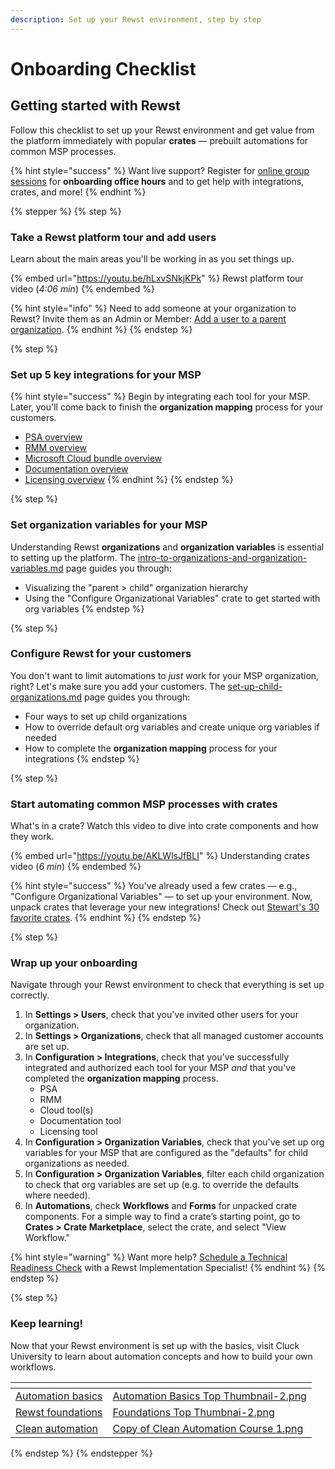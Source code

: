 ```yaml
---
description: Set up your Rewst environment, step by step
---
```


# Onboarding Checklist

## Getting started with Rewst

Follow this checklist to set up your Rewst environment and get value from the platform immediately with popular **crates** — prebuilt automations for common MSP processes.

{% hint style="success" %}
Want live support? Register for [online group sessions](https://outlook.office365.com/book/RewstImplementation1@rewst.io/) for **onboarding office hours** and to get help with integrations, crates, and more!
{% endhint %}

{% stepper %}
{% step %}
### Take a Rewst platform tour and add users

Learn about the main areas you'll be working in as you set things up.

{% embed url="https://youtu.be/hLxvSNkjKPk" %}
Rewst platform tour video (_4:06 min_)
{% endembed %}

{% hint style="info" %}
Need to add someone at your organization to Rewst? Invite them as an Admin or Member: [Add a user to a parent organization](https://docs.rewst.help/documentation/user-management/how-to-add-and-remove-users#add-a-user-to-a-parent-organization).
{% endhint %}
{% endstep %}

{% step %}
### Set up 5 key integrations for your MSP

{% hint style="success" %}
Begin by integrating each tool for your MSP. Later, you'll come back to finish the **organization mapping** process for your customers.

* [PSA overview](integrate-your-psa.md)
* [RMM overview](integrate-your-rmm.md)
* [Microsoft Cloud bundle overview](integrate-the-microsoft-cloud-bundle.md)
* [Documentation overview](integrate-your-documentation-tool.md)
* [Licensing overview](integrate-your-licensing-tool.md)
{% endhint %}
{% endstep %}

{% step %}
### Set organization variables for your MSP

Understanding Rewst **organizations** and **organization variables** is essential to setting up the platform. The [intro-to-organizations-and-organization-variables.md](intro-to-organizations-and-organization-variables.md "mention") page guides you through:

* Visualizing the "parent > child" organization hierarchy
* Using the "Configure Organizational Variables" crate to get started with org variables
{% endstep %}

{% step %}
### Configure Rewst for your customers

You don't want to limit automations to _just_ work for your MSP organization, right? Let's make sure you add your customers. The [set-up-child-organizations.md](set-up-child-organizations.md "mention") page guides you through:

* Four ways to set up child organizations
* How to override default org variables and create unique org variables if needed
* How to complete the **organization mapping** process for your integrations
{% endstep %}

{% step %}
### Start automating common MSP processes with crates

What's in a crate? Watch this video to dive into crate components and how they work.

{% embed url="https://youtu.be/AKLWlsJfBLI" %}
Understanding crates video (_6 min_)
{% endembed %}

{% hint style="success" %}
You've already used a few crates — e.g., "Configure Organizational Variables" — to set up your environment. Now, unpack crates that leverage your new integrations! Check out [Stewart's 30 favorite crates](https://docs.rewst.help/prebuilt-automations/crates/stewarts-30-favorite-crates).
{% endhint %}
{% endstep %}

{% step %}
### Wrap up your onboarding

Navigate through your Rewst environment to check that everything is set up correctly.

1. In **Settings > Users**, check that you've invited other users for your organization.
2. In **Settings > Organizations**, check that all managed customer accounts are set up.&#x20;
3. In **Configuration > Integrations**, check that you've successfully integrated and authorized each tool for your MSP _and_ that you've completed the **organization mapping** process.
   * PSA
   * RMM
   * Cloud tool(s)
   * Documentation tool
   * Licensing tool
4. In **Configuration > Organization Variables**, check that you've set up org variables for your MSP that are configured as the "defaults" for child organizations as needed.
5. In **Configuration > Organization Variables**, filter each child organization to check that org variables are set up (e.g. to override the defaults where needed).
6. In **Automations**, check **Workflows** and **Forms** for unpacked crate components. For a simple way to find a crate’s starting point, go to **Crates > Crate Marketplace**, select the crate, and select "View Workflow."

{% hint style="warning" %}
Want more help? [Schedule a Technical Readiness Check](https://meetings.hubspot.com/rewst/implementation-technical-readiness-check) with a Rewst Implementation Specialist!
{% endhint %}
{% endstep %}

{% step %}
### Keep learning!

Now that your Rewst environment is set up with the basics, visit Cluck University to learn about automation concepts and how to build your own workflows.

<table data-view="cards"><thead><tr><th></th><th data-hidden data-card-cover data-type="files"></th></tr></thead><tbody><tr><td><a href="../../automation-basics/">Automation basics</a></td><td><a href="../../../.gitbook/assets/Automation Basics Top Thumbnail-2.png">Automation Basics Top Thumbnail-2.png</a></td></tr><tr><td><a href="../../rewst-foundations/">Rewst foundations</a></td><td><a href="../../../.gitbook/assets/Foundations Top Thumbnai-2.png">Foundations Top Thumbnai-2.png</a></td></tr><tr><td><a href="../../clean-automation/">Clean automation</a></td><td><a href="../../../.gitbook/assets/Copy of Clean Automation Course 1.png">Copy of Clean Automation Course 1.png</a></td></tr></tbody></table>




{% endstep %}
{% endstepper %}

